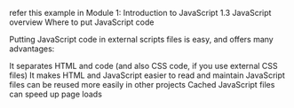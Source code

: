 refer this example in Module 1: Introduction to JavaScript   1.3 JavaScript overview   Where to put JavaScript code


Putting JavaScript code in external scripts files is easy, and offers many advantages:

It separates HTML and code (and also CSS code, if you use external CSS files)
It makes HTML and JavaScript easier to read and maintain
JavaScript files can be reused more easily in other projects
Cached JavaScript files can speed up page loads
